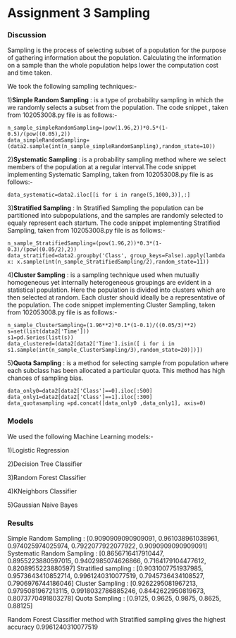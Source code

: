 # Assignment 3 Sampling

### Discussion

Sampling is the process of selecting subset of a population for the purpose of gathering information about the population. Calculating the information on a sample than the whole population helps lower the computation cost and time taken. 

We took the following sampling techniques:-

1)**Simple Random Sampling** : is a type of probability sampling in which the we randomly selects a subset from the population. The code snippet , taken from 102053008.py file is as follows:-

    n_sample_simpleRandomSampling=(pow(1.96,2))*0.5*(1-0.5)/(pow((0.05),2))
    data_simpleRandomSampling=(data2.sample(int(n_sample_simpleRandomSampling),random_state=10))

2)**Systematic Sampling** : is a probability sampling method where we select members of the population at a regular interval.The code snippet implementing Systematic Sampling, taken from 102053008.py file is as follows:-

    data_systematic=data2.iloc[[i for i in range(5,1000,3)],:]

3)**Stratified Sampling** : In Stratified Sampling the population can be partitioned into subpopulations, and the samples are randomly selected to equaly represent each startum. The code snippet implementing Stratified Sampling, taken from 102053008.py file is as follows:-

    n_sample_StratifiedSampling=(pow(1.96,2))*0.3*(1-0.3)/(pow((0.05/2),2))
    data_stratified=data2.groupby('Class', group_keys=False).apply(lambda x: x.sample(int(n_sample_StratifiedSampling/2),random_state=11))
    
4)**Cluster Sampling** : is a sampling technique used when mutually homogeneous yet internally heterogeneous groupings are evident in a statistical population. Here the population is divided into clusters which are then selected at random. Each cluster should ideally be a representative of the population. The code snippet implementing Cluster Sampling, taken from 102053008.py file is as follows:-

    n_sample_ClusterSampling=(1.96**2)*0.1*(1-0.1)/((0.05/3)**2)
    s=set(list(data2['Time']))
    s1=pd.Series(list(s))
    data_clustered=(data2[data2['Time'].isin([ i for i in s1.sample(int(n_sample_ClusterSampling/3),random_state=20)])])
    
5)**Quota Sampling** : is a method for selecting sample from population where each subclass has been allocated a particular quota. This method has high chances of sampling bias.

    data_only0=data2[data2['Class']==0].iloc[:500]
    data_only1=data2[data2['Class']==1].iloc[:300]
    data_quotasampling =pd.concat([data_only0 ,data_only1], axis=0)

### Models

We used the following Machine Learning models:-

1)Logistic Regression

2)Decision Tree Classifier

3)Random Forest Classifier

4)KNeighbors Classifier

5)Gaussian Naive Bayes   

### Results

Simple Random Sampling      : [0.9090909090909091, 0.961038961038961, 0.974025974025974, 0.7922077922077922, 0.9090909090909091]
Systematic Random Sampling  : [0.8656716417910447, 0.8955223880597015, 0.9402985074626866, 0.7164179104477612, 0.8208955223880597]
Stratified sampling         : [0.9031007751937985, 0.9573643410852714, 0.9961240310077519, 0.7945736434108527, 0.7906976744186046]
Cluster Sampling            : [0.9262295081967213, 0.9795081967213115, 0.9918032786885246, 0.8442622950819673, 0.8073770491803278]
Quota Sampling              : [0.9125, 0.9625, 0.9875, 0.8625, 0.88125]

Random Forest Classifier method with Stratified sampling gives the highest accuracy 0.9961240310077519
